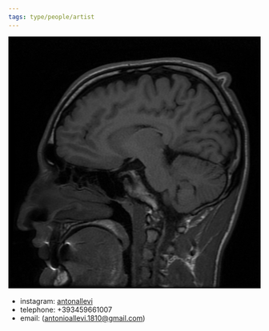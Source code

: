 ```yaml
---
tags: type/people/artist
---
```

<img src="/assets/IMG-0001-00001.jpg"/>

- instagram: [antonallevi](https://www.instagram.com/antonallevi/)
- telephone: +393459661007
- email: (antonioallevi.1810@gmail.com)